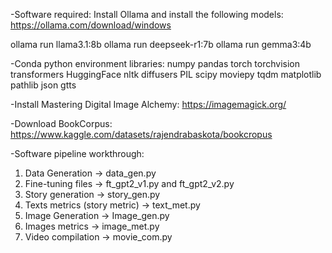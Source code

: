 -Software required:
Install Ollama and install the following models: 
https://ollama.com/download/windows

ollama run llama3.1:8b
ollama run deepseek-r1:7b
ollama run gemma3:4b

-Conda python environment libraries:
numpy
pandas
torch
torchvision
transformers
HuggingFace
nltk
diffusers
PIL
scipy
moviepy
tqdm
matplotlib
pathlib
json
gtts

-Install Mastering Digital Image Alchemy:
https://imagemagick.org/

-Download BookCorpus:
https://www.kaggle.com/datasets/rajendrabaskota/bookcropus

-Software pipeline workthrough:
1. Data Generation -> data_gen.py
2. Fine-tuning files -> ft_gpt2_v1.py and ft_gpt2_v2.py
3. Story generation -> story_gen.py
4. Texts metrics (story metric) -> text_met.py
5. Image Generation -> Image_gen.py
6. Images metrics -> image_met.py
7. Video compilation -> movie_com.py

